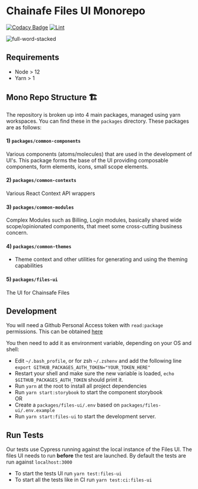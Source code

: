 # Chainafe Files UI Monorepo

[![Codacy Badge](https://app.codacy.com/project/badge/Grade/700aaf66f15641be8db21e180064e252)](https://www.codacy.com?utm_source=github.com&amp;utm_medium=referral&amp;utm_content=ChainSafe/files-ui&amp;utm_campaign=Badge_Grade)
[![Lint](https://github.com/ChainSafe/files-ui/actions/workflows/lint.yml/badge.svg?branch=dev)](https://github.com/ChainSafe/files-ui/actions/workflows/lint.yml)

![full-word-stacked](https://user-images.githubusercontent.com/47398578/120357248-394a7100-c2d3-11eb-8a34-a6a7f330dcc5.png)

## Requirements

- Node > 12
- Yarn > 1

## Mono Repo Structure 🏗

The repository is broken up into 4 main packages, managed using yarn workspaces. You can find these in the `packages` directory. These packages are as follows:

#### 1\) **`packages/common-components`**

Various components (atoms/molecules) that are used in the development of UI's. This package forms the base of the UI providing composable components, form elements, icons, small scope elements.

#### 2\) **`packages/common-contexts`**

Various React Context API wrappers

#### 3\) **`packages/common-modules`**

Complex Modules such as Billing, Login modules, basically shared wide scope/opinionated components, that meet some cross-cutting business concern.

#### 4\) **`packages/common-themes`**

- Theme context and other utilities for generating and using the theming capabilities

#### 5\) **`packages/files-ui`**

The UI for Chainsafe Files

## Development

You will need a Github Personal Access token with `read:package` permissions. This can be obtained [here](https://github.com/settings/tokens)

You then need to add it as environment variable, depending on your OS and shell:

- Edit `~/.bash_profile`, or for zsh `~/.zshenv` and add the following line `export GITHUB_PACKAGES_AUTH_TOKEN="YOUR_TOKEN_HERE"`
- Restart your shell and make sure the new variable is loaded, `echo $GITHUB_PACKAGES_AUTH_TOKEN` should print it.
- Run `yarn` at the root to install all project dependencies
- Run `yarn start:storybook` to start the component storybook  
  OR
- Create a `packages/files-ui/.env` based on `packages/files-ui/.env.example`
- Run `yarn start:files-ui` to start the development server.

## Run Tests

Our tests use Cypress running against the local instance of the Files UI. The files UI needs to run **before** the test are launched.
By default the tests are run against `localhost:3000`

- To start the tests UI run `yarn test:files-ui`
- To start all the tests like in CI run `yarn test:ci:files-ui`
